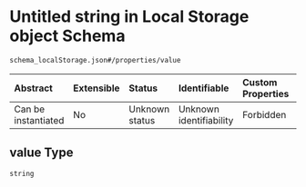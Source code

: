 # Untitled string in Local Storage object Schema

```txt
schema_localStorage.json#/properties/value
```



| Abstract            | Extensible | Status         | Identifiable            | Custom Properties | Additional Properties | Access Restrictions | Defined In                                                                                    |
| :------------------ | :--------- | :------------- | :---------------------- | :---------------- | :-------------------- | :------------------ | :-------------------------------------------------------------------------------------------- |
| Can be instantiated | No         | Unknown status | Unknown identifiability | Forbidden         | Allowed               | none                | [schema\_localStorage.json\*](../lib/schemas/schema_localStorage.json "open original schema") |

## value Type

`string`
